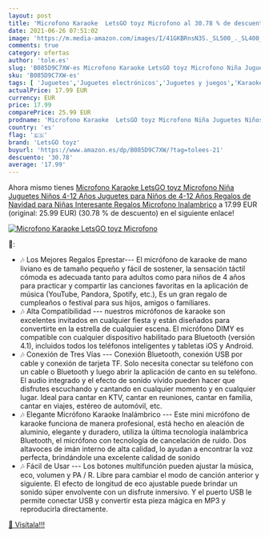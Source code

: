 ```yaml
---
layout: post
title: 'Microfono Karaoke  LetsGO toyz Microfono al 30.78 % de descuento'
date: 2021-06-26 07:51:02
image: 'https://m.media-amazon.com/images/I/41GKBRnsN3S._SL500_._SL400_.jpg'
comments: true
category: ofertas
author: 'tole.es'
slug: 'B085D9C7XW-es Microfono Karaoke LetsGO toyz Microfono Niña Juguetes...'
sku: 'B085D9C7XW-es'
tags: [ 'Juguetes','Juguetes electrónicos','Juguetes y juegos','Karaokes para niños','letsgo toyz','navidad', ]
actualPrice: 17.99 EUR
currency: EUR
price: 17.99
comparePrice: 25.99 EUR
prodname: 'Microfono Karaoke  LetsGO toyz Microfono Niña Juguetes Niños 4-12 Años Juguetes para Niños de 4-12 Años Regalos de Navidad para Niñas Interesante Regalos Microfono Inalambrico'
country: 'es'
flag: '🇪🇸'
brand: 'LetsGO toyz'
buyurl: 'https://www.amazon.es/dp/B085D9C7XW/?tag=tolees-21'
descuento: '30.78'
average: '17.99'
---
```


Ahora mismo tienes [Microfono Karaoke  LetsGO toyz Microfono Niña Juguetes Niños 4-12 Años Juguetes para Niños de 4-12 Años Regalos de Navidad para Niñas Interesante Regalos Microfono Inalambrico](https://www.amazon.es/dp/B085D9C7XW/?tag=tolees-21) a 17.99 EUR (original: 25.99 EUR) (30.78 %  de descuento) en el siguiente enlace!

[![Microfono Karaoke  LetsGO toyz Microfono](https://m.media-amazon.com/images/I/41GKBRnsN3S._SL500_._SL400_.jpg)](https://www.amazon.es/dp/B085D9C7XW/?tag=tolees-21)

🔎:

- 🎶 Los Mejores Regalos Eprestar--- El micrófono de karaoke de mano liviano es de tamaño pequeño y fácil de sostener, la sensación táctil cómoda es adecuada tanto para adultos como para niños de 4 años para practicar y compartir las canciones favoritas en la aplicación de música (YouTube, Pandora, Spotify, etc.), Es un gran regalo de cumpleaños o festival para sus hijos, amigos o familiares.
- 🎶 Alta Compatibilidad --- nuestros micrófonos de karaoke son excelentes invitados en cualquier fiesta y están diseñados para convertirte en la estrella de cualquier escena. El micrófono DIMY es compatible con cualquier dispositivo habilitado para Bluetooth (versión 4.1), incluidos todos los teléfonos inteligentes y tabletas iOS y Android.
- 🎶 Conexión de Tres Vías --- Conexión Bluetooth, conexión USB por cable y conexión de tarjeta TF. Solo necesita conectar su teléfono con un cable o Bluetooth y luego abrir la aplicación de canto en su teléfono. El audio integrado y el efecto de sonido vívido pueden hacer que disfrutes escuchando y cantando en cualquier momento y en cualquier lugar. Ideal para cantar en KTV, cantar en reuniones, cantar en familia, cantar en viajes, estéreo de automóvil, etc.
- 🎶 Elegante Micrófono Karaoke Inalámbrico --- Este mini micrófono de karaoke funciona de manera profesional, está hecho en aleación de aluminio, elegante y duradero, utiliza la última tecnología inalámbrica Bluetooth, el micrófono con tecnología de cancelación de ruido. Dos altavoces de imán interno de alta calidad, lo ayudan a encontrar la voz perfecta, brindándole una excelente calidad de sonido
- 🎶 Fácil de Usar --- Los botones multifunción pueden ajustar la música, eco, volumen y PA / R. Libre para cambiar el modo de canción anterior y siguiente. El efecto de longitud de eco ajustable puede brindar un sonido súper envolvente con un disfrute inmersivo. Y el puerto USB le permite conectar USB y convertir esta pieza mágica en MP3 y reproducirla directamente.

[🛒 Visítala!!!](https://www.amazon.es/dp/B085D9C7XW/?tag=tolees-21)
